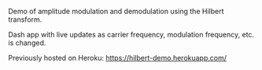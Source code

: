 
Demo of amplitude modulation and demodulation using the Hilbert transform.

Dash app with live updates as carrier frequency, modulation frequency, etc. is changed.

Previously hosted on Heroku: https://hilbert-demo.herokuapp.com/
